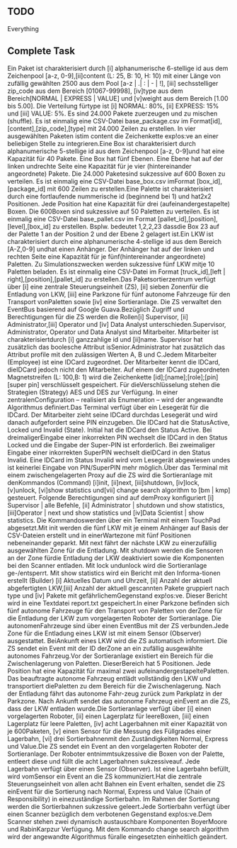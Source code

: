 ## TODO

Everything

## Complete Task

Ein Paket ist charakterisiert durch [i] alphanumerische 6-stellige id aus dem Zeichenpool [a-z, 0-9],[ii]content (L: 25, B: 10, H: 10) mit einer Länge von zufällig gewählten 2500 aus dem Pool [a-z | .| : | - | !],  [iii]  sechsstelliger  zip_code  aus dem Bereich [01067-99998],  [iv]type  aus dem Bereich[NORMAL | EXPRESS | VALUE] und [v]weight aus dem Bereich [1.00 bis 5.00]. Die Verteilung fürtype ist [i] NORMAL: 80%, [ii] EXPRESS: 15% und [iii] VALUE: 5%. Es sind  24.000 Pakete  zuerzeugen und zu mischen (shuffle). Es ist einmalig eine CSV-Datei base_package.csv im Format[id],[content],[zip_code],[type] mit 24.000 Zeilen zu erstellen. In vier ausgewählten Paketen istim content die Zeichenkette  exp!os:ve an einer beliebigen Stelle zu integrieren.Eine  Box  ist charakterisiert durch alphanumerische 5-stellige id aus dem Zeichenpool [a-z, 0-9]und hat eine Kapazität für 40 Pakete. Eine Box hat fünf Ebenen. Eine Ebene hat auf der linken undrechte Seite eine Kapazität für je vier (hintereinander angeordnete) Pakete. Die 24.000 Paketesind sukzessive auf  600 Boxen  zu verteilen. Es ist einmalig eine  CSV-Datei base_box.csv imFormat [box_id],[package_id] mit 600 Zeilen zu erstellen.Eine Palette ist charakterisiert durch eine fortlaufende nummerische id (beginnend bei 1) und hat2x2 Positionen. Jede Position hat eine Kapazität für drei (aufeinandergestapelte) Boxen. Die 600Boxen sind sukzessive auf 50 Paletten zu verteilen. Es ist einmalig eine CSV-Datei base_pallet.csv im Format [pallet_id],[position],[level],[box_id] zu erstellen. Bsplw. bedeutet 1,2,2,23 dassdie Box 23 auf der Palette 1 an der Position 2 und der Ebene 2 gelagert ist.Ein LKW ist charakterisiert durch eine alphanumerische 4-stellige id aus dem Bereich [A-Z,0-9] undhat einen Anhänger. Der Anhänger hat auf der linken und rechten Seite eine Kapazität für je fünf(hintereinander angeordnete) Paletten. Zu Simulationszwecken werden sukzessive fünf LKW mitje 10 Paletten  beladen.   Es   ist   einmalig   eine  CSV-Datei im Format [truck_id],[left | right],[position],[pallet_id] zu erstellen.Das Paketsortierzentrum verfügt über [i] eine zentrale Steuerungseinheit (ZS), [ii] sieben Zonenfür die Entladung von LKW, [iii] eine Parkzone für fünf autonome Fahrzeuge für den Transport vonPaletten sowie [iv] eine Sortieranlage. Die ZS verwaltet den EventBus basierend auf Google Guava.Bezüglich Zugriff und Berechtigungen für die ZS werden die Rollen[i] Supervisor, [ii] Administrator,[iii] Operator und [iv] Data Analyst unterschieden.Supervisor, Administrator, Operator und Data Analyst sind Mitarbeiter. Mitarbeiter ist charakterisiertdurch  [i]  ganzzahlige  id  und  [ii]name. Supervisor hat zusätzlich das boolesche Attribut isSenior.Administrator hat zusätzlich das Attribut profile mit den zulässigen Werten A, B und C.Jedem Mitarbeiter (Employee) ist eine IDCard zugeordnet. Der Mitarbeiter kennt die IDCard, dieIDCard jedoch nicht den Mitarbeiter. Auf einem der IDCard zugeordneten Magnetstreifen (L: 100,B:   1)   wird   die   Zeichenkette   [id];[name];[role];[pin][super   pin]   verschlüsselt   gespeichert.   Für   dieVerschlüsselung stehen die Strategien (Strategy) AES und DES zur Verfügung. In einer zentralenConfiguration – realisiert als Enumeration – wird der angewandte Algorithmus definiert.Das Terminal verfügt über ein Lesegerät für die IDCard. Der Mitarbeiter zieht seine IDCard durchdas Lesegerät und wird danach aufgefordert seine PIN einzugeben. Die IDCard hat die StatusActive,  Locked  und  Invalid  (State).   Initial   hat   die   IDCard   den   Status  Active.   Bei   dreimaligerEingabe einer inkorrekten PIN wechselt die IDCard in den Status  Locked  und die Eingabe der Super-PIN   ist   erforderlich.   Bei   zweimaliger   Eingabe   einer   inkorrekten   SuperPIN   wechselt   dieIDCard in den Status Invalid. Eine IDCard im Status Invalid wird vom Lesegerät abgewiesen undes ist keinerlei Eingabe von PIN/SuperPIN mehr möglich.Über das Terminal mit einem zwischengelagerten Proxy auf die ZS wird die Sortieranlage mit denKommandos (Command) [i]init, [ii]next, [iii]shutdown, [iv]lock, [v]unlock, [vi]show statistics und[vii]  change  search  algorithm   to [bm  |  kmp]  gesteuert. Folgende Berechtigungen  sind  auf   demProxy konfiguriert [i] Supervisor | alle Befehle, [ii] Administrator | shutdown und show statistics, [iii]Operator   |  next  und  show   statistics  und  [iv]Data   Scientist  |  show   statistics.   Die   Kommandoswerden über ein Terminal mit einem TouchPad abgesetzt.Mit init werden die fünf LKW mit je einem Anhänger auf Basis der CSV-Dateien erstellt und in einerWartezone mit fünf Positionen nebeneinander geparkt. Mit  next  fährt der nächste LKW zu einerzufällig ausgewählten Zone für die Entladung. Mit shutdown werden die Sensoren an der Zone fürdie Entladung der LKW deaktiviert sowie die Komponenten bei den Scanner entladen. Mit lock undunlock wird die Sortieranlage ge-/entsperrt. Mit show statistics wird ein Bericht mit den Informa-tionen erstellt (Builder) [i] Aktuelles Datum und Uhrzeit, [ii] Anzahl der aktuell abgefertigten LKW,[iii]  Anzahl der aktuell gescannten Pakete gruppiert nach  type  und  [iv]  Pakete mit gefährlichemGegenstand exp!os:ve. Dieser Bericht wird in eine Textdatei report.txt gespeichert.In einer Parkzone befinden sich fünf autonome Fahrzeuge für den Transport von Paletten von derZone für die Entladung der LKW zum vorgelagerten Roboter der Sortieranlage. Die autonomenFahrzeuge sind über einen EventBus mit der ZS verbunden.Jede  Zone  für   die  Entladung  eines  LKW  ist   mit   einem   Sensor   (Observer)   ausgestattet.   BeiAnkunft eines LKW wird die ZS automatisch informiert. Die ZS sendet ein Event mit der ID derZone an ein zufällig ausgewählte autonomes Fahrzeug.Vor   der  Sortieranlage  existiert   ein  Bereich  für   die  Zwischenlagerung von Paletten.   DieserBereich hat 5 Positionen. Jede Position hat eine Kapazität für maximal zwei aufeinandergestapeltePaletten. Das beauftragte autonome Fahrzeug entlädt vollständig den LKW und transportiert diePaletten zu dem Bereich für die Zwischenlagerung. Nach der Entladung fährt das autonome Fahr-zeug zurück zum Parkplatz in der Parkzone. Nach Ankunft sendet das autonome Fahrzeug einEvent an die ZS, dass der LKW entladen wurde.Die   Sortieranlage   verfügt   über  [i]  einen   vorgelagerten   Roboter,  [ii]  einen   Lagerplatz   für   leereBoxen, [iii] einen Lagerplatz für leere Paletten, [iv] acht Lagerbahnen mit einer Kapazität von je 600Paketen, [v] einen Sensor für die Messung des Füllgrades einer Lagerbahn, [vi] drei Sortierbahnenmit den Zuständigkeiten Normal, Express und Value.Die ZS sendet ein Event an den vorgelagerten Roboter der Sortieranlage. Der Roboter entnimmtsukzessive die Boxen von der Palette, entleert diese und füllt die acht Lagerbahnen sukzessiveauf. Jede Lagerbahn verfügt über einen Sensor (Observer). Ist eine Lagerbahn befüllt, wird vomSensor ein Event an die ZS kommuniziert.Hat die zentrale Steuerungseinheit von allen acht Bahnen ein Event erhalten, sendet die ZS einEvent   für   die   Sortierung   nach   Normal,   Express   und  Value  (Chain of Responsibility)   in   einezuständige Sortierbahn. Im Rahmen der Sortierung werden die Sortierbahnen sukzessive geleert.Jede Sortierbahn verfügt über einen Scanner bezüglich dem verbotenen Gegenstand exp!os:ve.Dem Scanner stehen zwei dynamisch austauschbare Komponenten BoyerMoore und RabinKarpzur Verfügung. Mit dem Kommando change search algorithm wird der angewandte Algorithmus füralle eingesetzten einheitlich geändert.